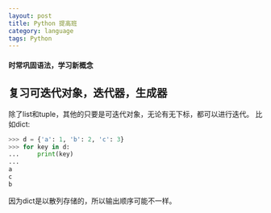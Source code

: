 ```yaml
---
layout: post
title: Python 提高班
category: language
tags: Python
---
```

#### 时常巩固语法，学习新概念

## 复习可迭代对象，迭代器，生成器
除了list和tuple，其他的只要是可迭代对象，无论有无下标，都可以进行迭代。
比如dict: 
```python
>>> d = {'a': 1, 'b': 2, 'c': 3}
>>> for key in d:
...     print(key)
...
a
c
b

```
因为dict是以散列存储的，所以输出顺序可能不一样。
